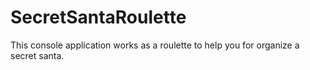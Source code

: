 # SecretSantaRoulette
This console application works as a roulette to help you for organize a secret santa.
